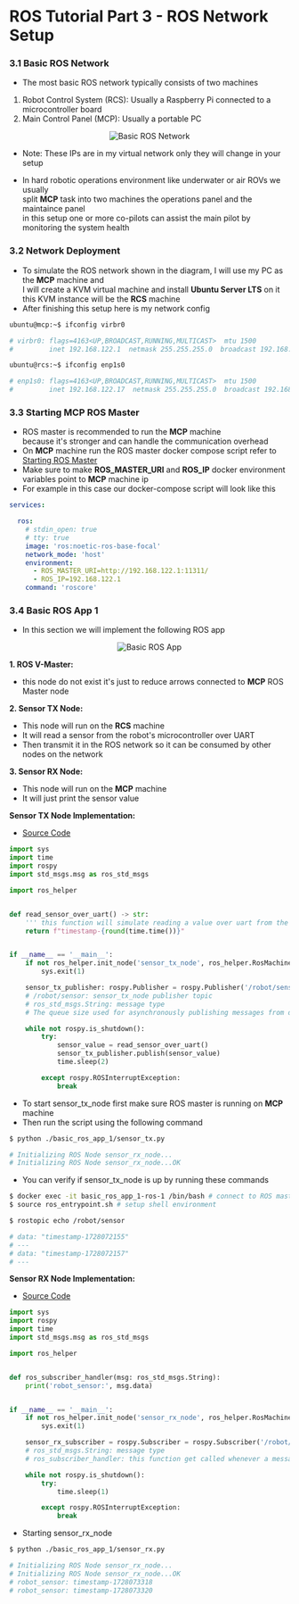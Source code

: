 # ROS Tutorial Part 3 - ROS Network Setup

### 3.1 Basic ROS Network
- The most basic ROS network typically consists of two machines
1. Robot Control System (RCS): Usually a Raspberry Pi connected to a microcontroller board
2. Main Control Panel (MCP): Usually a portable PC
<p align="center">
    <img src="basic_ros_network.png" alt="Basic ROS Network" />
</p>

- Note: These IPs are in my virtual network only they will change in your setup

- In hard robotic operations environment like underwater or air ROVs we usually  
split **MCP** task into two machines the operations panel and the maintaince panel  
in this setup one or more co-pilots can assist the main pilot by monitoring the system health

### 3.2 Network Deployment
- To simulate the ROS network shown in the diagram, I will use my PC as the **MCP** machine and  
I will create a KVM virtual machine and install **Ubuntu Server LTS** on it  
this KVM instance will be the **RCS** machine
- After finishing this setup here is my network config
```bash
ubuntu@mcp:~$ ifconfig virbr0

# virbr0: flags=4163<UP,BROADCAST,RUNNING,MULTICAST>  mtu 1500
#         inet 192.168.122.1  netmask 255.255.255.0  broadcast 192.168.122.255
```
```bash
ubuntu@rcs:~$ ifconfig enp1s0

# enp1s0: flags=4163<UP,BROADCAST,RUNNING,MULTICAST>  mtu 1500
#         inet 192.168.122.17  netmask 255.255.255.0  broadcast 192.168.122.255
```

### 3.3 Starting MCP ROS Master
- ROS master is recommended to run the **MCP** machine  
because it's stronger and can handle the communication overhead
- On **MCP** machine run the ROS master docker compose script refer to [Starting ROS Master](../part_2_getting_started/README.md#22-starting-ros-master)
- Make sure to make **ROS_MASTER_URI** and **ROS_IP** docker environment variables point to **MCP** machine ip
- For example in this case our docker-compose script will look like this
```yml
services:

  ros:
    # stdin_open: true
    # tty: true
    image: 'ros:noetic-ros-base-focal'
    network_mode: 'host'
    environment:
      - ROS_MASTER_URI=http://192.168.122.1:11311/
      - ROS_IP=192.168.122.1
    command: 'roscore'

```

### 3.4 Basic ROS App 1
- In this section we will implement the following ROS app
<p align="center">
    <img src="basic_ros_app_1.png" alt="Basic ROS App" />
</p>

**1. ROS V-Master:**  
- this node do not exist it's just to reduce arrows connected to **MCP** ROS Master node

**2. Sensor TX Node:**  
- This node will run on the **RCS** machine
- It will read a sensor from the robot's microcontroller over UART
- Then transmit it in the ROS network so it can be consumed by other nodes on the network

**3. Sensor RX Node:**  
- This node will run on the **MCP** machine
- It will just print the sensor value

**Sensor TX Node Implementation:**  
- [Source Code](../basic_ros_app_1/sensor_tx.py)
```python
import sys
import time
import rospy
import std_msgs.msg as ros_std_msgs

import ros_helper


def read_sensor_over_uart() -> str:
    ''' this function will simulate reading a value over uart from the robot MCU board '''
    return f"timestamp-{round(time.time())}"


if __name__ == '__main__':
    if not ros_helper.init_node('sensor_tx_node', ros_helper.RosMachine.RCS_MACHINE):
        sys.exit(1)

    sensor_tx_publisher: rospy.Publisher = rospy.Publisher('/robot/sensor', ros_std_msgs.String, queue_size=10)
    # /robot/sensor: sensor_tx_node publisher topic
    # ros_std_msgs.String: message type
    # The queue size used for asynchronously publishing messages from different threads

    while not rospy.is_shutdown():
        try:
            sensor_value = read_sensor_over_uart()
            sensor_tx_publisher.publish(sensor_value)
            time.sleep(2)

        except rospy.ROSInterruptException:
            break

```
- To start sensor_tx_node first make sure ROS master is running on **MCP** machine
- Then run the script using the following command
```bash
$ python ./basic_ros_app_1/sensor_tx.py

# Initializing ROS Node sensor_rx_node...
# Initializing ROS Node sensor_rx_node...OK
```
- You can verify if sensor_tx_node is up by running these commands
```bash
$ docker exec -it basic_ros_app_1-ros-1 /bin/bash # connect to ROS master docker shell
$ source ros_entrypoint.sh # setup shell environment
```

```bash
$ rostopic echo /robot/sensor 

# data: "timestamp-1728072155"
# ---
# data: "timestamp-1728072157"
# ---
```

**Sensor RX Node Implementation:**  
- [Source Code](../basic_ros_app_1/sensor_rx.py)
```python
import sys
import rospy
import time
import std_msgs.msg as ros_std_msgs

import ros_helper


def ros_subscriber_handler(msg: ros_std_msgs.String):
    print('robot_sensor:', msg.data)


if __name__ == '__main__':
    if not ros_helper.init_node('sensor_rx_node', ros_helper.RosMachine.MCP_MACHINE):
        sys.exit(1)

    sensor_rx_subscriber = rospy.Subscriber = rospy.Subscriber('/robot/sensor', ros_std_msgs.String, ros_subscriber_handler)
    # ros_std_msgs.String: message type
    # ros_subscriber_handler: this function get called whenever a message is received

    while not rospy.is_shutdown():
        try:
            time.sleep(1)

        except rospy.ROSInterruptException:
            break

```
- Starting sensor_rx_node
```bash
$ python ./basic_ros_app_1/sensor_rx.py

# Initializing ROS Node sensor_rx_node...
# Initializing ROS Node sensor_rx_node...OK
# robot_sensor: timestamp-1728073318
# robot_sensor: timestamp-1728073320
```
